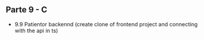 ## Parte 9 - C
- 9.9 Patientor backennd (create clone of frontend project and connecting with the api in ts)